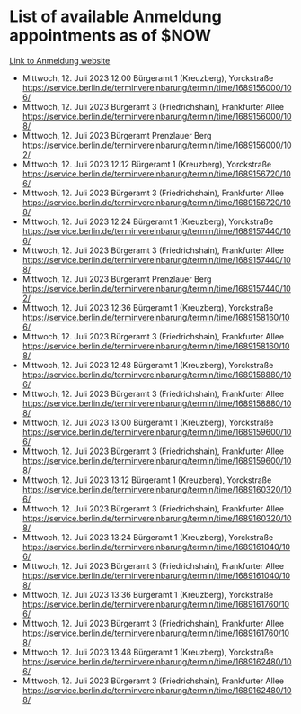# List of available Anmeldung appointments as of $NOW
[Link to Anmeldung website](https://service.berlin.de/terminvereinbarung/termin/tag.php?termin=1&anliegen[]=120686&dienstleisterlist=122210,122217,327316,122219,327312,122227,327314,122231,327346,122243,327348,122254,122252,329742,122260,329745,122262,329748,122271,327278,122273,327274,122277,327276,330436,122280,327294,122282,327290,122284,327292,122291,327270,122285,327266,122286,327264,122296,327268,150230,329760,122297,327286,122294,327284,122312,329763,122314,329775,122304,327330,122311,327334,122309,327332,317869,122281,327352,122279,329772,122283,122276,327324,122274,327326,122267,329766,122246,327318,122251,327320,122257,327322,122208,327298,122226,327300&herkunft=http%3A%2F%2Fservice.berlin.de%2Fdienstleistung%2F120686%2F)
- Mittwoch, 12. Juli 2023 12:00 Bürgeramt 1 (Kreuzberg), Yorckstraße https://service.berlin.de/terminvereinbarung/termin/time/1689156000/106/
- Mittwoch, 12. Juli 2023  Bürgeramt 3 (Friedrichshain), Frankfurter Allee https://service.berlin.de/terminvereinbarung/termin/time/1689156000/108/
- Mittwoch, 12. Juli 2023  Bürgeramt Prenzlauer Berg https://service.berlin.de/terminvereinbarung/termin/time/1689156000/102/
- Mittwoch, 12. Juli 2023 12:12 Bürgeramt 1 (Kreuzberg), Yorckstraße https://service.berlin.de/terminvereinbarung/termin/time/1689156720/106/
- Mittwoch, 12. Juli 2023  Bürgeramt 3 (Friedrichshain), Frankfurter Allee https://service.berlin.de/terminvereinbarung/termin/time/1689156720/108/
- Mittwoch, 12. Juli 2023 12:24 Bürgeramt 1 (Kreuzberg), Yorckstraße https://service.berlin.de/terminvereinbarung/termin/time/1689157440/106/
- Mittwoch, 12. Juli 2023  Bürgeramt 3 (Friedrichshain), Frankfurter Allee https://service.berlin.de/terminvereinbarung/termin/time/1689157440/108/
- Mittwoch, 12. Juli 2023  Bürgeramt Prenzlauer Berg https://service.berlin.de/terminvereinbarung/termin/time/1689157440/102/
- Mittwoch, 12. Juli 2023 12:36 Bürgeramt 1 (Kreuzberg), Yorckstraße https://service.berlin.de/terminvereinbarung/termin/time/1689158160/106/
- Mittwoch, 12. Juli 2023  Bürgeramt 3 (Friedrichshain), Frankfurter Allee https://service.berlin.de/terminvereinbarung/termin/time/1689158160/108/
- Mittwoch, 12. Juli 2023 12:48 Bürgeramt 1 (Kreuzberg), Yorckstraße https://service.berlin.de/terminvereinbarung/termin/time/1689158880/106/
- Mittwoch, 12. Juli 2023  Bürgeramt 3 (Friedrichshain), Frankfurter Allee https://service.berlin.de/terminvereinbarung/termin/time/1689158880/108/
- Mittwoch, 12. Juli 2023 13:00 Bürgeramt 1 (Kreuzberg), Yorckstraße https://service.berlin.de/terminvereinbarung/termin/time/1689159600/106/
- Mittwoch, 12. Juli 2023  Bürgeramt 3 (Friedrichshain), Frankfurter Allee https://service.berlin.de/terminvereinbarung/termin/time/1689159600/108/
- Mittwoch, 12. Juli 2023 13:12 Bürgeramt 1 (Kreuzberg), Yorckstraße https://service.berlin.de/terminvereinbarung/termin/time/1689160320/106/
- Mittwoch, 12. Juli 2023  Bürgeramt 3 (Friedrichshain), Frankfurter Allee https://service.berlin.de/terminvereinbarung/termin/time/1689160320/108/
- Mittwoch, 12. Juli 2023 13:24 Bürgeramt 1 (Kreuzberg), Yorckstraße https://service.berlin.de/terminvereinbarung/termin/time/1689161040/106/
- Mittwoch, 12. Juli 2023  Bürgeramt 3 (Friedrichshain), Frankfurter Allee https://service.berlin.de/terminvereinbarung/termin/time/1689161040/108/
- Mittwoch, 12. Juli 2023 13:36 Bürgeramt 1 (Kreuzberg), Yorckstraße https://service.berlin.de/terminvereinbarung/termin/time/1689161760/106/
- Mittwoch, 12. Juli 2023  Bürgeramt 3 (Friedrichshain), Frankfurter Allee https://service.berlin.de/terminvereinbarung/termin/time/1689161760/108/
- Mittwoch, 12. Juli 2023 13:48 Bürgeramt 1 (Kreuzberg), Yorckstraße https://service.berlin.de/terminvereinbarung/termin/time/1689162480/106/
- Mittwoch, 12. Juli 2023  Bürgeramt 3 (Friedrichshain), Frankfurter Allee https://service.berlin.de/terminvereinbarung/termin/time/1689162480/108/
